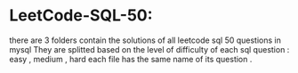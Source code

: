 # LeetCode-SQL-50:
there are 3 folders contain the solutions of all leetcode sql 50 questions in mysql
They are splitted based on the level of difficulty of each sql question : easy , medium , hard 
each file has the same name of its question .
